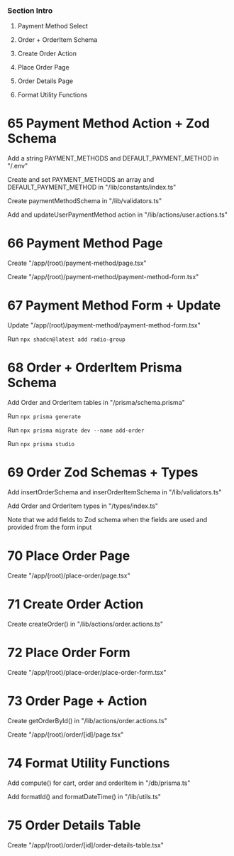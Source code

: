 ### Section Intro

1. Payment Method Select

2. Order + OrderItem Schema

3. Create Order Action

4. Place Order Page

5. Order Details Page

6. Format Utility Functions


# 65 Payment Method Action + Zod Schema

Add a string PAYMENT_METHODS and DEFAULT_PAYMENT_METHOD in "/.env"

Create and set PAYMENT_METHODS an array and DEFAULT_PAYMENT_METHOD in "/lib/constants/index.ts"

Create paymentMethodSchema in "/lib/validators.ts"

Add and updateUserPaymentMethod action in "/lib/actions/user.actions.ts"


# 66 Payment Method Page

Create "/app/(root)/payment-method/page.tsx"

Create "/app/(root)/payment-method/payment-method-form.tsx"


# 67 Payment Method Form + Update

Update "/app/(root)/payment-method/payment-method-form.tsx"

Run ```npx shadcn@latest add radio-group```


# 68 Order + OrderItem Prisma Schema

Add Order and OrderItem tables in "/prisma/schema.prisma"

Run ```npx prisma generate```

Run ```npx prisma migrate dev --name add-order```

Run ```npx prisma studio```


# 69 Order Zod Schemas + Types

Add insertOrderSchema and inserOrderItemSchema in "/lib/validators.ts"

Add Order and OrderItem types in "/types/index.ts"

Note that we add fields to Zod schema when the fields are used and provided from the form input


# 70 Place Order Page

Create "/app/(root)/place-order/page.tsx"


# 71 Create Order Action

Create createOrder() in "/lib/actions/order.actions.ts"


# 72 Place Order Form

Create "/app/(root)/place-order/place-order-form.tsx"


# 73 Order Page + Action

Create getOrderById() in "/lib/actions/order.actions.ts"

Create "/app/(root)/order/[id]/page.tsx"


# 74 Format Utility Functions

Add compute() for cart, order and orderItem in "/db/prisma.ts"

Add formatId() and formatDateTime() in "/lib/utils.ts"


# 75 Order Details Table

Create "/app/(root)/order/[id]/order-details-table.tsx"

